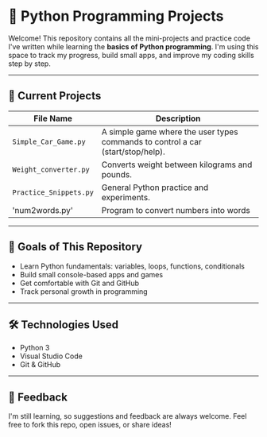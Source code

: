 # 🐍 Python Programming Projects

Welcome! This repository contains all the mini-projects and practice code I've written while learning the **basics of Python programming**. I'm using this space to track my progress, build small apps, and improve my coding skills step by step.

---

## 📁 Current Projects

| File Name               | Description                                         |
|------------------------|-----------------------------------------------------|
| `Simple_Car_Game.py` | A simple game where the user types commands to control a car (start/stop/help). |
| `Weight_converter.py`  | Converts weight between kilograms and pounds.       |
| `Practice_Snippets.py`              | General Python practice and experiments.            |
| 'num2words.py'        | Program to convert numbers into words      |

---

## 📌 Goals of This Repository

- Learn Python fundamentals: variables, loops, functions, conditionals
- Build small console-based apps and games
- Get comfortable with Git and GitHub
- Track personal growth in programming

---

## 🛠 Technologies Used

- Python 3
- Visual Studio Code
- Git & GitHub

---

## 💬 Feedback

I'm still learning, so suggestions and feedback are always welcome. Feel free to fork this repo, open issues, or share ideas!


